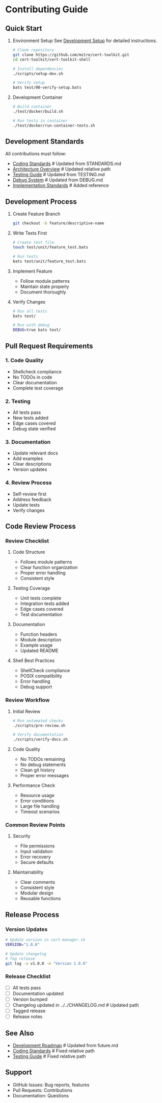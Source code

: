 # Contributing Guide

## Quick Start

1. Environment Setup
   See [Development Setup](setup.md) for detailed instructions.

   ```bash
   # Clone repository
   git clone https://github.com/mitre/cert-toolkit.git
   cd cert-toolkit/cert-toolkit-shell

   # Install dependencies
   ./scripts/setup-dev.sh

   # Verify setup
   bats test/00-verify-setup.bats
   ```

2. Development Container

   ```bash
   # Build container
   ./test/docker/build.sh

   # Run tests in container
   ./test/docker/run-container-tests.sh
   ```

## Development Standards

All contributions must follow:

- [Coding Standards](../standards/coding.md)         # Updated from STANDARDS.md
- [Architecture Overview](architecture.md)           # Updated relative path
- [Testing Guide](../testing/README.md)             # Updated from TESTING.md
- [Debug System](../tech/debug.md)                  # Updated from DEBUG.md
- [Implementation Standards](standardization.md)    # Added reference

## Development Process

1. Create Feature Branch

   ```bash
   git checkout -b feature/descriptive-name
   ```

2. Write Tests First

   ```bash
   # Create test file
   touch test/unit/feature_test.bats

   # Run tests
   bats test/unit/feature_test.bats
   ```

3. Implement Feature
   - Follow module patterns
   - Maintain state properly
   - Document thoroughly

4. Verify Changes

   ```bash
   # Run all tests
   bats test/

   # Run with debug
   DEBUG=true bats test/
   ```

## Pull Request Requirements

### 1. Code Quality

- Shellcheck compliance
- No TODOs in code
- Clear documentation
- Complete test coverage

### 2. Testing

- All tests pass
- New tests added
- Edge cases covered
- Debug state verified

### 3. Documentation

- Update relevant docs
- Add examples
- Clear descriptions
- Version updates

### 4. Review Process

- Self-review first
- Address feedback
- Update tests
- Verify changes

## Code Review Process

### Review Checklist

1. Code Structure
   - Follows module patterns
   - Clear function organization
   - Proper error handling
   - Consistent style

2. Testing Coverage
   - Unit tests complete
   - Integration tests added
   - Edge cases covered
   - Test documentation

3. Documentation
   - Function headers
   - Module description
   - Example usage
   - Updated README

4. Shell Best Practices
   - ShellCheck compliance
   - POSIX compatibility
   - Error handling
   - Debug support

### Review Workflow

1. Initial Review

   ```bash
   # Run automated checks
   ./scripts/pre-review.sh

   # Verify documentation
   ./scripts/verify-docs.sh
   ```

2. Code Quality
   - No TODOs remaining
   - No debug statements
   - Clean git history
   - Proper error messages

3. Performance Check
   - Resource usage
   - Error conditions
   - Large file handling
   - Timeout scenarios

### Common Review Points

1. Security
   - File permissions
   - Input validation
   - Error recovery
   - Secure defaults

2. Maintainability
   - Clear comments
   - Consistent style
   - Modular design
   - Reusable functions

## Release Process

### Version Updates

```bash
# Update version in cert-manager.sh
VERSION="1.0.0"

# Update changelog
# Tag release
git tag -a v1.0.0 -m "Version 1.0.0"
```

### Release Checklist

- [ ] All tests pass
- [ ] Documentation updated
- [ ] Version bumped
- [ ] Changelog updated in ../../CHANGELOG.md    # Updated path
- [ ] Tagged release
- [ ] Release notes

## See Also

- [Development Roadmap](roadmap.md)                 # Updated from future.md
- [Coding Standards](../standards/coding.md)        # Fixed relative path
- [Testing Guide](../testing/README.md)             # Fixed relative path

## Support

- GitHub Issues: Bug reports, features
- Pull Requests: Contributions
- Documentation: Questions
